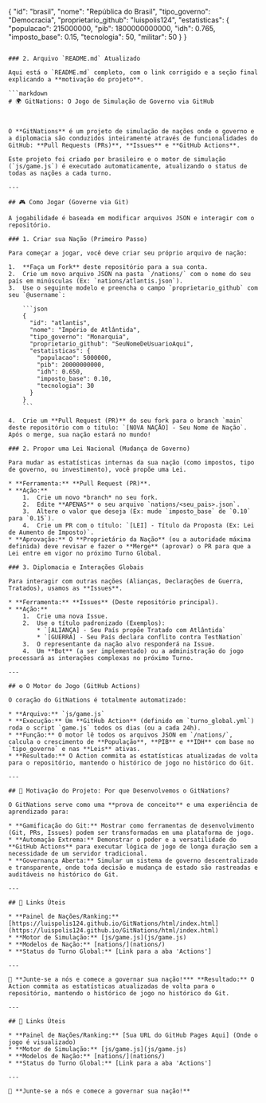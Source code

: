 {
  "id": "brasil",
  "nome": "República do Brasil",
  "tipo_governo": "Democracia",
  "proprietario_github": "luispolis124",
  "estatisticas": {
    "populacao": 215000000,
    "pib": 1800000000000,
    "idh": 0.765,
    "imposto_base": 0.15,
    "tecnologia": 50,
    "militar": 50
  }
}
```eof

### 2. Arquivo `README.md` Atualizado

Aqui está o `README.md` completo, com o link corrigido e a seção final explicando a **motivação do projeto**.

```markdown
# 🌍 GitNations: O Jogo de Simulação de Governo via GitHub



O **GitNations** é um projeto de simulação de nações onde o governo e a diplomacia são conduzidos inteiramente através de funcionalidades do GitHub: **Pull Requests (PRs)**, **Issues** e **GitHub Actions**.

Este projeto foi criado por brasileiro e o motor de simulação (`js/game.js`) é executado automaticamente, atualizando o status de todas as nações a cada turno.

---

## 🎮 Como Jogar (Governe via Git)

A jogabilidade é baseada em modificar arquivos JSON e interagir com o repositório.

### 1. Criar sua Nação (Primeiro Passo)

Para começar a jogar, você deve criar seu próprio arquivo de nação:

1.  **Faça um Fork** deste repositório para a sua conta.
2.  Crie um novo arquivo JSON na pasta `/nations/` com o nome do seu país em minúsculas (Ex: `nations/atlantis.json`).
3.  Use o seguinte modelo e preencha o campo `proprietario_github` com seu `@username`:

    ```json
    {
      "id": "atlantis",
      "nome": "Império de Atlântida",
      "tipo_governo": "Monarquia",
      "proprietario_github": "SeuNomeDeUsuarioAqui",
      "estatisticas": {
        "populacao": 5000000,
        "pib": 20000000000,
        "idh": 0.650,
        "imposto_base": 0.10,
        "tecnologia": 30
      }
    }
    ```

4.  Crie um **Pull Request (PR)** do seu fork para o branch `main` deste repositório com o título: `[NOVA NAÇÃO] - Seu Nome de Nação`. Após o merge, sua nação estará no mundo!

### 2. Propor uma Lei Nacional (Mudança de Governo)

Para mudar as estatísticas internas da sua nação (como impostos, tipo de governo, ou investimento), você propõe uma Lei.

* **Ferramenta:** **Pull Request (PR)**.
* **Ação:**
    1.  Crie um novo *branch* no seu fork.
    2.  Edite **APENAS** o seu arquivo `nations/<seu_pais>.json`.
    3.  Altere o valor que deseja (Ex: mude `imposto_base` de `0.10` para `0.15`).
    4.  Crie um PR com o título: `[LEI] - Título da Proposta (Ex: Lei de Aumento de Imposto)`.
* **Aprovação:** O **Proprietário da Nação** (ou a autoridade máxima definida) deve revisar e fazer o **Merge** (aprovar) o PR para que a Lei entre em vigor no próximo Turno Global.

### 3. Diplomacia e Interações Globais

Para interagir com outras nações (Alianças, Declarações de Guerra, Tratados), usamos as **Issues**.

* **Ferramenta:** **Issues** (Deste repositório principal).
* **Ação:**
    1.  Crie uma nova Issue.
    2.  Use o título padronizado (Exemplos):
        * `[ALIANÇA] - Seu País propõe Tratado com Atlântida`
        * `[GUERRA] - Seu País declara conflito contra TestNation`
    3.  O representante da nação alvo responderá na Issue.
    4.  Um **Bot** (a ser implementado) ou a administração do jogo processará as interações complexas no próximo Turno.

---

## ⚙️ O Motor do Jogo (GitHub Actions)

O coração do GitNations é totalmente automatizado:

* **Arquivo:** `js/game.js`
* **Execução:** Um **GitHub Action** (definido em `turno_global.yml`) roda o script `game.js` todos os dias (ou a cada 24h).
* **Função:** O motor lê todos os arquivos JSON em `/nations/`, calcula o crescimento de **População**, **PIB** e **IDH** com base no `tipo_governo` e nas **Leis** ativas.
* **Resultado:** O Action commita as estatísticas atualizadas de volta para o repositório, mantendo o histórico de jogo no histórico do Git.

---

## 🧠 Motivação do Projeto: Por que Desenvolvemos o GitNations?

O GitNations serve como uma **prova de conceito** e uma experiência de aprendizado para:

* **Gamificação do Git:** Mostrar como ferramentas de desenvolvimento (Git, PRs, Issues) podem ser transformadas em uma plataforma de jogo.
* **Automação Extrema:** Demonstrar o poder e a versatilidade do **GitHub Actions** para executar lógica de jogo de longa duração sem a necessidade de um servidor tradicional.
* **Governança Aberta:** Simular um sistema de governo descentralizado e transparente, onde toda decisão e mudança de estado são rastreadas e auditáveis no histórico do Git.

---

## 🔗 Links Úteis

* **Painel de Nações/Ranking:** [https://luispolis124.github.io/GitNations/html/index.html](https://luispolis124.github.io/GitNations/html/index.html)
* **Motor de Simulação:** [js/game.js](js/game.js)
* **Modelos de Nação:** [nations/](nations/)
* **Status do Turno Global:** [Link para a aba 'Actions']

---

👋 **Junte-se a nós e comece a governar sua nação!*** **Resultado:** O Action commita as estatísticas atualizadas de volta para o repositório, mantendo o histórico de jogo no histórico do Git.

---

## 🔗 Links Úteis

* **Painel de Nações/Ranking:** [Sua URL do GitHub Pages Aqui] (Onde o jogo é visualizado)
* **Motor de Simulação:** [js/game.js](js/game.js)
* **Modelos de Nação:** [nations/](nations/)
* **Status do Turno Global:** [Link para a aba 'Actions']

---

👋 **Junte-se a nós e comece a governar sua nação!**
